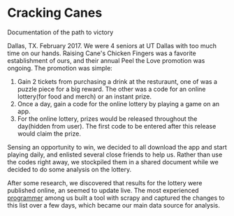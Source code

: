 # Cracking Canes
Documentation of the path to victory

Dallas, TX. February 2017. We were 4 seniors at UT Dallas with too much time on our hands. Raising Cane's Chicken Fingers was a favorite establishment of ours, and their annual Peel the Love promotion was ongoing. The promotion was simple:

1. Gain 2 tickets from purchasing a drink at the resturaunt, one of was a puzzle piece for a big reward. The other was a code for an online lottery(for food and merch) or an instant prize.
2. Once a day, gain a code for the online lottery by playing a game on an app.
3. For the online lottery, prizes would be released throughout the day(hidden from user). The first code to be entered after this release would claim the prize.

Sensing an opportunity to win, we decided to all download the app and start playing daily, and enlisted several close friends to help us. Rather than use the codes right away, we stockpiled them in a shared document while we decided to do some analysis on the lottery.

After some research, we discovered that results for the lottery were published online, an seemed to update live. The most experienced [programmer](https://github.com/atvaccaro/) among us built a tool with scrapy and captured the changes to this list over a few days, which became our main data source for analysis.
